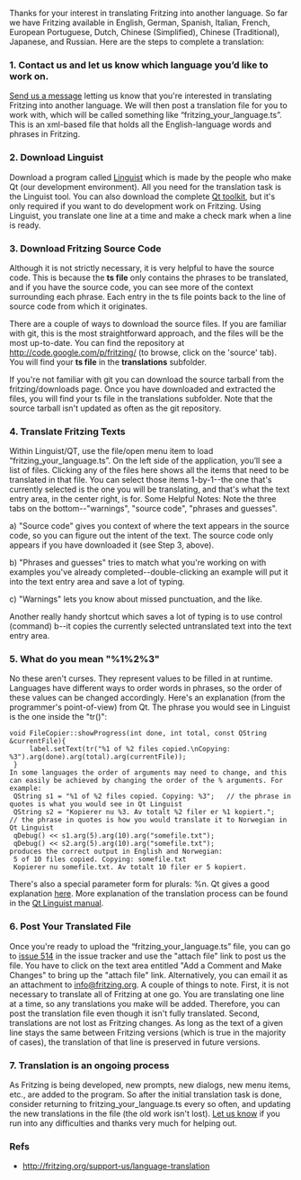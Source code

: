 
Thanks for your interest in translating Fritzing into another language. So far we have Fritzing available in English, German, Spanish, Italian, French, European Portuguese, Dutch, Chinese (Simplified), Chinese (Traditional), Japanese, and Russian.
Here are the steps to complete a translation:

### 1. Contact us and let us know which language you’d like to work on.

[Send us a message](http://fritzing.org/contact) letting us know that you're interested in translating Fritzing into another language. We will then post a translation file for you to work with, which will be called something like “fritzing_your_language.ts”. This is an xml-based file that holds all the English-language words and phrases in Fritzing.

### 2. Download Linguist

Download a program called [Linguist](http://qt-apps.org/content/show.php/Qt+Linguist+Download?content=89360) which is made by the people who make Qt (our development environment). All you need for the translation task is the Linguist tool. You can also download the complete [Qt toolkit](http://www.trolltech.com/), but it's only required if you want to do development work on Fritzing. Using Linguist, you translate one line at a time and make a check mark when a line is ready.

### 3. Download Fritzing Source Code

Although it is not strictly necessary, it is very helpful to have the source code.  This is because the **ts file** only contains the phrases to be translated, and if you have the source code, you can see more of the context surrounding each phrase. Each entry in the ts file points back to the line of source code from which it originates.

There are a couple of ways to download the source files.  If you are familiar with git, this is the most straightforward approach, and the files will be the most up-to-date. You can find the repository at <http://code.google.com/p/fritzing/> (to browse, click on the 'source' tab).  You will find your **ts file** in the **translations** subfolder.

If you're not familiar with git you can download the source tarball from the fritzing/downloads page.  Once you have downloaded and extracted the files, you will find your ts file in the translations subfolder.  Note that the source tarball isn't updated as often as the git repository.

### 4. Translate Fritzing Texts

Within Linguist/QT, use the file/open menu item to load “fritzing_your_language.ts”. On the left side of the application, you’ll see a list of files. Clicking any of the files here shows all the items that need to be translated in that file. You can select those items 1-by-1--the one that's currently selected is the one you will be translating, and that's what the text entry area, in the center right, is for.
Some Helpful Notes:
Note the three tabs on the bottom--"warnings", "source code", "phrases and guesses".

a) "Source code" gives you context of where the text appears in the source code, so you can figure out the intent of the text.  The source code only appears if you have downloaded it (see Step 3, above).

b) "Phrases and guesses" tries to match what you're working on with examples you've already completed--double-clicking an example will put it into the text entry area and save a lot of typing.

c) "Warnings" lets you know about missed punctuation, and the like.

Another really handy shortcut which saves a lot of typing is to use control (command) b--it copies the currently selected untranslated text into the text entry area.

### 5. What do you mean "%1%2%3"

No these aren't curses. They represent values to be filled in at runtime. Languages have different ways to order words in phrases, so the order of these values can be changed accordingly. Here's an explanation (from the programmer's point-of-view) from Qt. The phrase you would see in Linguist is the one inside the "tr()":

```
void FileCopier::showProgress(int done, int total, const QString &currentFile){
     label.setText(tr("%1 of %2 files copied.\nCopying: %3").arg(done).arg(total).arg(currentFile));
 }
In some languages the order of arguments may need to change, and this can easily be achieved by changing the order of the % arguments. For example:
 QString s1 = "%1 of %2 files copied. Copying: %3";   // the phrase in quotes is what you would see in Qt Linguist     
 QString s2 = "Kopierer nu %3. Av totalt %2 filer er %1 kopiert.";   // the phrase in quotes is how you would translate it to Norwegian in Qt Linguist     
 qDebug() << s1.arg(5).arg(10).arg("somefile.txt");      
 qDebug() << s2.arg(5).arg(10).arg("somefile.txt");
produces the correct output in English and Norwegian:
 5 of 10 files copied. Copying: somefile.txt      
 Kopierer nu somefile.txt. Av totalt 10 filer er 5 kopiert.
```

There's also a special parameter form for plurals: %n. Qt gives a good explanation [here](http://doc.trolltech.com/qq/qq19-plurals.html).
More explanation of the translation process can be found in the [Qt Linguist manual](http://doc.trolltech.com/4.4/linguist-translators.html).

### 6. Post Your Translated File

Once you're ready to upload the “fritzing_your_language.ts” file, you can go to [issue 514](https://code.google.com/p/fritzing/issues/detail?id=514) in the issue tracker and use the "attach file" link to post us the file.  You have to click on the text area entitled "Add a Comment and Make Changes" to bring up the "attach file" link.  Alternatively, you can email it as an attachment to <info@fritzing.org>.
A couple of things to note. First, it is not necessary to translate all of Fritzing at one go. You are translating one line at a time, so any translations you make will be added. Therefore, you can post the translation file even though it isn't fully translated. Second, translations are not lost as Fritzing changes. As long as the text of a given line stays the same between Fritzing versions (which is true in the majority of cases), the translation of that line is preserved in future versions.

### 7. Translation is an ongoing process

As Fritzing is being developed, new prompts, new dialogs, new menu items, etc., are added to the program.  So after the initial translation task is done, consider returning to fritzing_your_language.ts every so often, and updating the new translations in the file (the old work isn't lost).
[Let us know](http://fritzing.org/contact/) if you run into any difficulties and thanks very much for helping out.


### Refs

* <http://fritzing.org/support-us/language-translation>